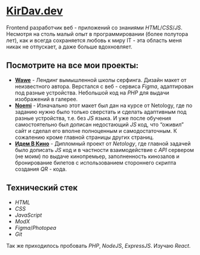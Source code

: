 # [KirDav.dev](http://q90340su.beget.tech)

Frontend разработчик веб - приложений со знаниями *HTML*/*CSS*/*JS*. Несмотря на столь малый опыт в программировании (более полутора лет), как и всегда сохраняется любовь к миру IT - эта область меня никак не отпускает, а даже больше вдохновляет.

## Посмотрите на все мои проекты:

- **[Wawe](http://q90340su.beget.tech/pet-projects/wawe)** - Лендинг вымышленной школы серфинга. Дизайн макет от неизвестного автора. Верстался с веб - сервиса *Figma*, адаптирован под разные устройства. Небольшой код на *PHP* для выдачи изображений в галерее.
- **[Noemi](http://q90340su.beget.tech/pet-projects/noemi)** - Изначально этот макет был дан на курсе от Netology, где по заданию нужно было только сверстать и сделать адаптивным под разные устройства, т.е. без *JS* языка. И уже после обучения самостоятельно был дописан недостающий *JS* код, что “оживил” сайт и сделал его вполне полноценным и самодостаточным. К сожалению кроме главной страницы других страниц.
- **[Идем В Кино](https://divine61.github.io/JS-Diploma-Work/)** - Дипломный проект от *Netology*, где главной задачей было дописать *JS* код и в частности взаимодействие с *API* сервером (не моим) по выдаче кинопремьер, заполненность кинозалов и бронирование билетов с использованием стороннего скрипта создания *QR* - кода.

## Технический стек

- *HTML*
- *CSS*
- *JavaScript*
- *ModX*
- *Figma*/*Photopea*
- *Git*

Так же приходилось пробовать *PHP*, *NodeJS*, *ExpressJS*. Изучаю *React*.
